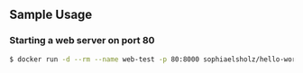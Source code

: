 
## Sample Usage

### Starting a web server on port 80

```bash
$ docker run -d --rm --name web-test -p 80:8000 sophiaelsholz/hello-world
```
